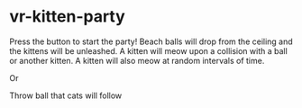 # vr-kitten-party
Press the button to start the party! Beach balls will drop from the ceiling and the kittens will be unleashed. A kitten will meow upon a collision with a ball or another kitten. A kitten will also meow at random intervals of time.

Or

Throw ball that cats will follow
